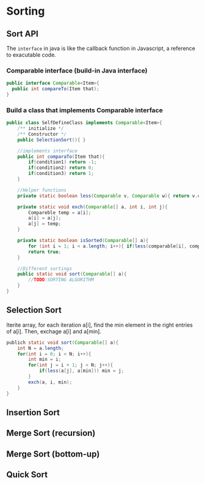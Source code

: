 
# Sorting
## Sort API
The ```interface``` in java is like the callback function in Javascript, a reference to exacutable code.
### Comparable interface (build-in Java interface)
```java
public interface Comparable<Item>{ 
  public int compareTo(Item that); 
}
```
### Build a class that implements Comparable interface
```java
public class SelfDefineClass implements Comparable<Item>{
	/** initialize */
	/** Constructor */
	public SelectionSort(){ }

	//implements interface
	public int comparaTo(Item that){
		if(condition1) return -1;
		if(condition2) return 0;
		if(condition3) return 1;
	}

	//Helper functions
	private static boolean less(Comparable v, Comparable w){ return v.compareTo(w) < 0; }

	private static void exch(Comparable[] a, int i, int j){
		Compareble temp = a[i];
		a[i] = a[j];
		a[j] = temp;
	}

	private static boolean isSorted(Comparable[] a){
		for (int i = 1; i < a.length; i++){ if(less(comparable[i], comparable[i - 1])) return false; }
		return true;
	}

	//Different sortings
	public static void sort(Comparable[] a){
		//TODO:SORTING ALGORITHM
	}
}
```
## Selection Sort
Iterite array, for each iteration a[i], find the min element in the right entries of a[i]. Then, exchage a[i] and a[min].
```java
publich static void sort(Comparable[] a){
	int N = a.length;
	for(int i = 0; i < N; i++){
    	int min = i;
    	for(int j = i + 1; j < N; j++){
      		if(less(a[j], a[min])) min = j;
    	}
    	exch(a, i, min);
	}
}
```
## Insertion Sort
## Merge Sort (recursion)
## Merge Sort (bottom-up)
## Quick Sort
